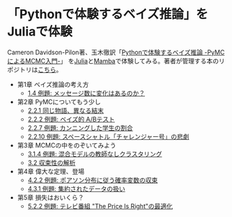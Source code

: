 # 「Pythonで体験するベイズ推論」をJuliaで体験

Cameron Davidson-Pilon著、玉木徹訳「[Pythonで体験するベイズ推論 -PyMCによるMCMC入門-](https://www.morikita.co.jp/books/book/3155)」
を[Julia](https://julialang.org/)と[Mamba](https://github.com/brian-j-smith/Mamba.jl)で体験してみる。著者が管理する本のリポジトリは[こちら](https://github.com/CamDavidsonPilon/Probabilistic-Programming-and-Bayesian-Methods-for-Hackers)。

- 第1章 ベイズ推論の考え方  
    - [1.4 例題: メッセージ数に変化はあるのか？](https://nbviewer.jupyter.org/github/matsueushi/bayesian_methods_julia/blob/master/chapter1_message.ipynb)  
- 第2章 PyMCについてもう少し  
    - [2.2.1 同じ物語、異なる結末](https://nbviewer.jupyter.org/github/matsueushi/bayesian_methods_julia/blob/master/chapter2_simulate_model.ipynb)  
    - [2.2.2 例題: ベイズ的 A/Bテスト](https://nbviewer.jupyter.org/github/matsueushi/bayesian_methods_julia/blob/master/chapter2_ab_test.ipynb)
    - [2.2.7 例題: カンニングした学生の割合](https://nbviewer.jupyter.org/github/matsueushi/bayesian_methods_julia/blob/master/chapter2_cheat.ipynb)
    - [2.2.10 例題: スペースシャトル「チャレンジャー号」の悲劇](https://nbviewer.jupyter.org/github/matsueushi/bayesian_methods_julia/blob/master/chapter2_challenger.ipynb)
- 第3章 MCMCの中をのぞいてみよう
    - [3.1.4 例題: 混合モデルの教師なしクラスタリング](https://nbviewer.jupyter.org/github/matsueushi/bayesian_methods_julia/blob/master/chapter3_mixture.ipynb)
    - [3.2 収束性の解析](https://nbviewer.jupyter.org/github/matsueushi/bayesian_methods_julia/blob/master/chapter3_convergence.ipynb)
- 第4章 偉大な定理、登場
    - [4.2.2 例題: ポアソン分布に従う確率変数の収束](https://nbviewer.jupyter.org/github/matsueushi/bayesian_methods_julia/blob/master/chapter4_poisson.ipynb)
    - [4.3.1 例題: 集約されたデータの扱い](https://nbviewer.jupyter.org/github/matsueushi/bayesian_methods_julia/blob/master/chapter4_population.ipynb)
- 第5章 損失はおいくら？
    - [5.2.2 例題: テレビ番組 "The Price Is Right"の最適化]((https://nbviewer.jupyter.org/github/matsueushi/bayesian_methods_julia/blob/master/chapter5_thepriceisright.ipynb))